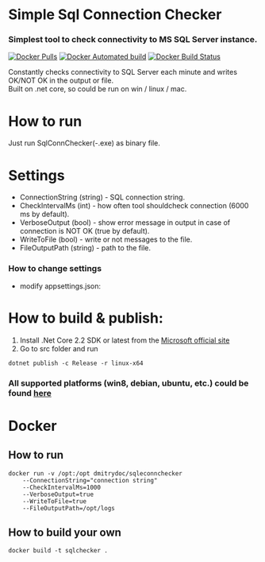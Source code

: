 # Simple Sql Connection Checker
### Simplest tool to check connectivity to MS SQL Server instance.
[![Docker Pulls](https://img.shields.io/docker/pulls/dmitrydoc/sqleconnchecker.svg)](https://hub.docker.com/r/dmitrydoc/sqleconnchecker/) [![Docker Automated build](https://img.shields.io/docker/automated/dmitrydoc/sqleconnchecker.svg)](https://hub.docker.com/r/dmitrydoc/sqleconnchecker/) [![Docker Build Status](https://img.shields.io/docker/build/dmitrydoc/sqleconnchecker.svg)](https://hub.docker.com/r/dmitrydoc/sqleconnchecker/)

Constantly checks connectivity to SQL Server each minute and writes OK/NOT OK in the output or file.  
Built on .net core, so could be run on win / linux / mac.

# How to run
Just run SqlConnChecker(-.exe) as binary file.

# Settings
* ConnectionString (string) - SQL connection string.
* CheckIntervalMs (int) - how often tool shouldcheck connection (6000 ms by default).
* VerboseOutput (bool) - show error message in output in case of connection is NOT OK (true by default).
* WriteToFile (bool) - write or not messages to the file.
* FileOutputPath (string) - path to the file.

### How to change settings
 * modify appsettings.json:

# How to build & publish:
1. Install .Net Core 2.2 SDK  or latest from the [Microsoft official site](https://dotnet.microsoft.com/download/dotnet-core/2.2) 
2. Go to src folder and run  
```
dotnet publish -c Release -r linux-x64
```

### All supported platforms (win8, debian, ubuntu, etc.) could be found [here](https://docs.microsoft.com/en-us/dotnet/core/rid-catalog)

# Docker
## How to run
```
docker run -v /opt:/opt dmitrydoc/sqleconnchecker 
	--ConnectionString="connection string" 
	--CheckIntervalMs=1000 
	--VerboseOutput=true 
	--WriteToFile=true 
	--FileOutputPath=/opt/logs
```

## How to build your own
```
docker build -t sqlchecker .
```